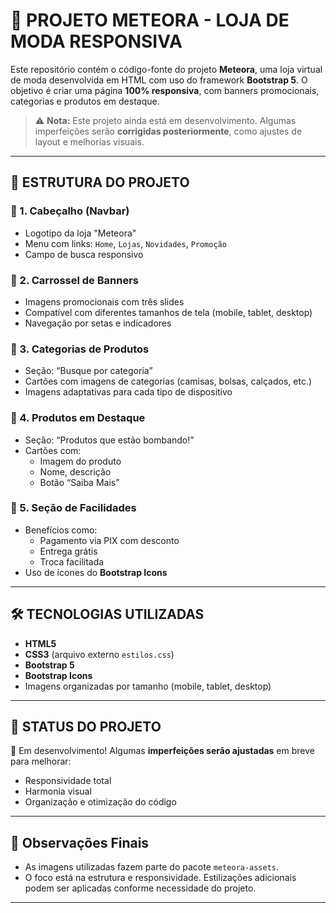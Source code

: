 # 🌟 PROJETO METEORA - LOJA DE MODA RESPONSIVA

Este repositório contém o código-fonte do projeto **Meteora**, uma loja virtual de moda desenvolvida em HTML com uso do framework **Bootstrap 5**. O objetivo é criar uma página **100% responsiva**, com banners promocionais, categorias e produtos em destaque.

> ⚠️ **Nota:** Este projeto ainda está em desenvolvimento. Algumas imperfeições serão **corrigidas posteriormente**, como ajustes de layout e melhorias visuais.

---

## 📁 ESTRUTURA DO PROJETO

### 🔹 1. Cabeçalho (Navbar)
- Logotipo da loja "Meteora"
- Menu com links: `Home`, `Lojas`, `Novidades`, `Promoção`
- Campo de busca responsivo

### 🔹 2. Carrossel de Banners
- Imagens promocionais com três slides
- Compatível com diferentes tamanhos de tela (mobile, tablet, desktop)
- Navegação por setas e indicadores

### 🔹 3. Categorias de Produtos
- Seção: “Busque por categoria”
- Cartões com imagens de categorias (camisas, bolsas, calçados, etc.)
- Imagens adaptativas para cada tipo de dispositivo

### 🔹 4. Produtos em Destaque
- Seção: “Produtos que estão bombando!”
- Cartões com:
  - Imagem do produto
  - Nome, descrição
  - Botão “Saiba Mais”

### 🔹 5. Seção de Facilidades
- Benefícios como:
  - Pagamento via PIX com desconto
  - Entrega grátis
  - Troca facilitada
- Uso de ícones do **Bootstrap Icons**

---

## 🛠️ TECNOLOGIAS UTILIZADAS

- **HTML5**
- **CSS3** (arquivo externo `estilos.css`)
- **Bootstrap 5**
- **Bootstrap Icons**
- Imagens organizadas por tamanho (mobile, tablet, desktop)

---

## 🚧 STATUS DO PROJETO

🔧 Em desenvolvimento! Algumas **imperfeições serão ajustadas** em breve para melhorar:

- Responsividade total
- Harmonia visual
- Organização e otimização do código

---

## 📌 Observações Finais

- As imagens utilizadas fazem parte do pacote `meteora-assets`.
- O foco está na estrutura e responsividade. Estilizações adicionais podem ser aplicadas conforme necessidade do projeto.

---

